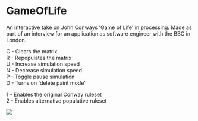 # GameOfLife

An interactive take on John Conways 'Game of Life' in processing. Made as part of an interview for an application as software engineer with the BBC in London. 

C - Clears the matrix  
R - Repopulates the matrix  
U - Increase simulation speed  
N - Decrease simulation speed  
P - Toggle pause simulation  
D - Turns on 'delete paint mode'  
  
1 - Enables the original Conway ruleset  
2 - Enables alternative populative ruleset  
  
  





![](/demo.gif)
